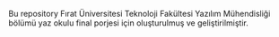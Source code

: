 Bu repository Fırat Üniversitesi Teknoloji Fakültesi Yazılım Mühendisliği bölümü yaz okulu final porjesi için oluşturulmuş ve geliştirilmiştir.